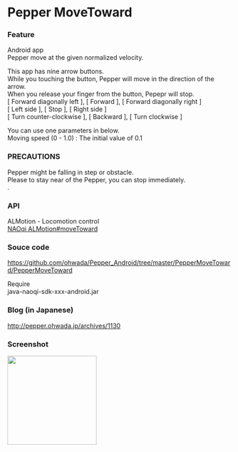 Pepper MoveToward
===============

### Feature
Android app <br/>
Pepper move at the given normalized velocity. <br/>

This app has nine arrow buttons. <br/>
While you touching the button, Pepper will move in the direction of the arrow. <br/>
When you release your finger from the button, Pepepr will stop.  <br/>
[ Forward diagonally left ], [ Forward ], [ Forward diagonally right ] <br/>
[ Left side ], [ Stop ], [ Right side ] <br/>
[ Turn counter-clockwise ], [ Backward ], [ Turn clockwise ] <br/>

You can use one parameters in below. <br/>
Moving speed (0 - 1.0) : The initial value of 0.1 <br/>

### PRECAUTIONS
Pepper might be falling in step or obstacle. <br/>
Please to stay near of the Pepper, you can stop immediately. <br/>
.
### API
ALMotion - Locomotion control<br/>
[NAOqi ALMotion#moveToward](http://doc.aldebaran.com/2-1/naoqi/motion/control-walk-api.html#ALMotionProxy::moveToward__floatCR.floatCR.floatCR) <br/>

### Souce code
https://github.com/ohwada/Pepper_Android/tree/master/PepperMoveToward/PepperMoveToward <br/>

Require <br/>
java-naoqi-sdk-xxx-android.jar <br/>

### Blog (in Japanese)
http://pepper.ohwada.jp/archives/1130

### Screenshot
<img src="https://raw.githubusercontent.com/ohwada/Pepper_Android/master/PepperMoveToward/docs/screen.png" width="200" /> <br/>
